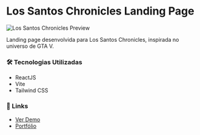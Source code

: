 # Los Santos Chronicles Landing Page

![Los Santos Chronicles Preview](./landing-page-lsc.png)

Landing page desenvolvida para Los Santos Chronicles, inspirada no universo de GTA V. 

### 🛠️ Tecnologias Utilizadas
- ReactJS
- Vite
- Tailwind CSS

### 🔗 Links
- [Ver Demo]([https://seu-site.vercel.app](https://landing-lsc-teste.netlify.app/))
- [Portfólio](https://gabrielsamdev.netlify.app/)
